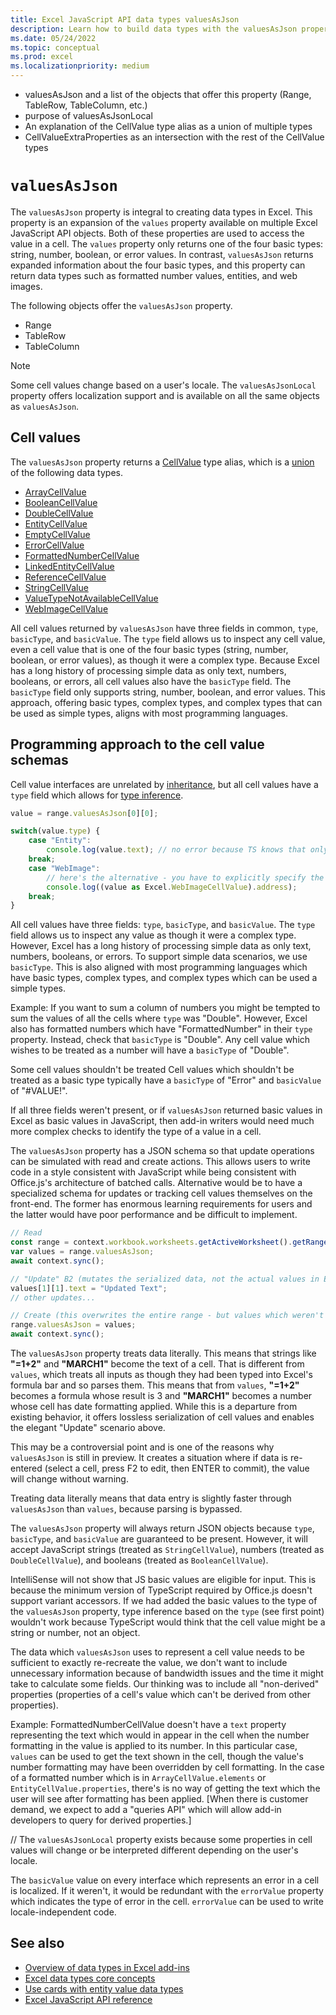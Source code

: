 ```yaml
---
title: Excel JavaScript API data types valuesAsJson
description: Learn how to build data types with the valuesAsJson property in your Excel add-in.
ms.date: 05/24/2022
ms.topic: conceptual
ms.prod: excel
ms.localizationpriority: medium
---
```


- valuesAsJson and a list of the objects that offer this property (Range, TableRow, TableColumn, etc.)
- purpose of valuesAsJsonLocal
- An explanation of the CellValue type alias as a union of multiple types
- CellValueExtraProperties as an intersection with the rest of the CellValue types

# `valuesAsJson`

The `valuesAsJson` property is integral to creating data types in Excel. This property is an expansion of the `values` property available on multiple Excel JavaScript API objects. Both of these properties are used to access the value in a cell. The `values` property only returns one of the four basic types: string, number, boolean, or error values. In contrast, `valuesAsJson` returns expanded information about the four basic types, and this property can return data types such as formatted number values, entities, and web images.

The following objects offer the `valuesAsJson` property.

- Range
- TableRow
- TableColumn

> [!NOTE]
> Some cell values change based on a user's locale. The `valuesAsJsonLocal` property offers localization support and is available on all the same objects as `valuesAsJson`.

## Cell values

The `valuesAsJson` property returns a [CellValue](/javascript/api/excel/excel.cellvalue) type alias, which is a [union](https://www.typescriptlang.org/docs/handbook/2/everyday-types.html#union-types) of the following data types.

- [ArrayCellValue](/javascript/api/excel/excel.arraycellvalue)
- [BooleanCellValue](/javascript/api/excel/excel.booleancellvalue)
- [DoubleCellValue](/javascript/api/excel/excel.doublecellvalue)
- [EntityCellValue](/javascript/api/excel/excel.entitycellvalue)
- [EmptyCellValue](/javascript/api/excel/excel.emptycellvalue)
- [ErrorCellValue](/javascript/api/excel/excel.errorcellvalue)
- [FormattedNumberCellValue](/javascript/api/excel/excel.formattednumbercellvalue)
- [LinkedEntityCellValue](/javascript/api/excel/excel.linkedentitycellvalue)
- [ReferenceCellValue](/javascript/api/excel/excel.referencecellvalue)
- [StringCellValue](/javascript/api/excel/excel.stringcellvalue)
- [ValueTypeNotAvailableCellValue](/javascript/api/excel/excel.valuetypenotavailablecellvalue)
- [WebImageCellValue](/javascript/api/excel/excel.webimagecellvalue)

All cell values returned by `valuesAsJson` have three fields in common, `type`, `basicType`, and `basicValue`. The `type` field allows us to inspect any cell value, even a cell value that is one of the four basic types (string, number, boolean, or error values), as though it were a complex type. Because Excel has a long history of processing simple data as only text, numbers, booleans, or errors, all cell values also have the `basicType` field. The `basicType` field only supports string, number, boolean, and error values. This approach, offering basic types, complex types, and complex types that can be used as simple types, aligns with most programming languages.

## Programming approach to the cell value schemas

Cell value interfaces are unrelated by [inheritance](https://en.wikipedia.org/wiki/Inheritance_(object-oriented_programming)), but all cell values have a `type` field which allows for [type inference](https://en.wikipedia.org/wiki/Type_inference).

```TypeScript
value = range.valuesAsJson[0][0];

switch(value.type) {
    case "Entity":
        console.log(value.text); // no error because TS knows that only an EntityCellValue has a type property of "Entity"
    break;
    case "WebImage":
        // here's the alternative - you have to explicitly specify the type to access its fields
        console.log((value as Excel.WebImageCellValue).address);
    break;
}
```

All cell values have three fields: `type`, `basicType`, and `basicValue`. The `type` field allows us to inspect any value as though it were a complex type. However, Excel has a long history of processing simple data as only text, numbers, booleans, or errors. To support simple data scenarios, we use `basicType`. This is also aligned with most programming languages which have basic types, complex types, and complex types which can be used a simple types.

Example: If you want to sum a column of numbers you might be tempted to sum the values of all the cells where `type` was "Double". However, Excel also has formatted numbers which have "FormattedNumber" in their `type` property. Instead, check that `basicType` is "Double". Any cell value which wishes to be treated as a number will have a `basicType` of "Double".

Some cell values shouldn't be treated Cell values which shouldn't be treated as a basic type typically have a `basicType` of "Error" and `basicValue` of "#VALUE!".

If all three fields weren't present, or if `valuesAsJson` returned basic values in Excel as basic values in JavaScript, then add-in writers would need much more complex checks to identify the type of a value in a cell.

The `valuesAsJson` property has a JSON schema so that update operations can be simulated with read and create actions. This allows users to write code in a style consistent with JavaScript while being consistent with Office.js's architecture of batched calls. Alternative would be to have a specialized schema for updates or tracking cell values themselves on the front-end. The former has enormous learning requirements for users and the latter would have poor performance and be difficult to implement.

```TypeScript
// Read
const range = context.workbook.worksheets.getActiveWorksheet().getRange("A1:B2");
var values = range.valuesAsJson;
await context.sync();

// "Update" B2 (mutates the serialized data, not the actual values in Excel)
values[1][1].text = "Updated Text";
// other updates...

// Create (this overwrites the entire range - but values which weren't changed during the "Update" will be identical afterwards and so this will look like an Update operation)
range.valuesAsJson = values;
await context.sync();
```

The `valuesAsJson` property treats data literally. This means that strings like **"=1+2"** and **"MARCH1"** become the text of a cell. That is different from `values`, which treats all inputs as though they had been typed into Excel's formula bar and so parses them. This means that from `values`, **"=1+2"** becomes a formula whose result is 3 and **"MARCH1"** becomes a number whose cell has date formatting applied. While this is a departure from existing behavior, it offers lossless serialization of cell values and enables the elegant "Update" scenario above.

This may be a controversial point and is one of the reasons why `valuesAsJson` is still in preview. It creates a situation where if data is re-entered (select a cell, press F2 to edit, then ENTER to commit), the value will change without warning.

Treating data literally means that data entry is slightly faster through `valuesAsJson` than `values`, because parsing is bypassed.

The `valuesAsJson` property will always return JSON objects because `type`, `basicType`, and `basicValue` are guaranteed to be present. However, it will accept JavaScript strings (treated as `StringCellValue`), numbers (treated as `DoubleCellValue`), and booleans (treated as `BooleanCellValue`).

IntelliSense will not show that JS basic values are eligible for input. This is because the minimum version of TypeScript required by Office.js doesn't support variant accessors. If we had added the basic values to the type of the `valuesAsJson` property, type inference based on the `type` (see first point) wouldn't work because TypeScript would think that the cell value might be a string or number, not an object.

The data which `valuesAsJson` uses to represent a cell value needs to be sufficient to exactly re-recreate the value, we don't want to include unnecessary information because of bandwidth issues and the time it might take to calculate some fields. Our thinking was to include all "non-derived" properties (properties of a cell's value which can't be derived from other properties).

Example: FormattedNumberCellValue doesn't have a `text` property representing the text which would in appear in the cell when the number formatting in the value is applied to its number. In this particular case, `values` can be used to get the text shown in the cell, though the value's number formatting may have been overridden by cell formatting. In the case of a formatted number which is in `ArrayCellValue.elements` or `EntityCellValue.properties`, there's is no way of getting the text which the user will see after formatting has been applied. [When there is customer demand, we expect to add a "queries API" which will allow add-in developers to query for derived properties.]

// The `valuesAsJsonLocal` property exists because some properties in cell values will change or be interpreted different depending on the user's locale.

The `basicValue` value on every interface which represents an error in a cell is localized. If it weren't, it would be redundant with the `errorValue` property which indicates the type of error in the cell. `errorValue` can be used to write locale-independent code.

## See also

- [Overview of data types in Excel add-ins](excel-data-types-overview.md)
- [Excel data types core concepts](excel-data-types-concepts.md)
- [Use cards with entity value data types](excel-data-types-entity-card.md)
- [Excel JavaScript API reference](../reference/overview/excel-add-ins-reference-overview.md)